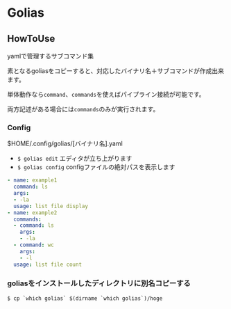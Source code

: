 # Golias

## HowToUse

yamlで管理するサブコマンド集

素となるgoliasをコピーすると、対応したバイナリ名＋サブコマンドが作成出来ます。

単体動作なら```command```、```commands```を使えばパイプライン接続が可能です。

両方記述がある場合には```commands```のみが実行されます。

### Config

$HOME/.config/golias/[バイナリ名].yaml

- ```$ golias edit``` エディタが立ち上がります
- ```$ golias config``` configファイルの絶対パスを表示します

```yaml
- name: example1
  command: ls
  args:
  - -la
  usage: list file display
- name: example2
  commands:
  - command: ls
    args:
    - -la
  - command: wc
    args:
    - -l
  usage: list file count
```

### goliasをインストールしたディレクトリに別名コピーする

```terminal
$ cp `which golias` $(dirname `which golias`)/hoge
```

